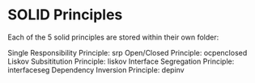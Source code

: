 # SOLID Principles

Each of the 5 solid principles are stored within their own folder:

Single Responsibility Principle: srp
Open/Closed Principle: ocpenclosed
Liskov Subsititution Principle: liskov
Interface Segregation Principle: interfaceseg
Dependency Inversion Principle: depinv
